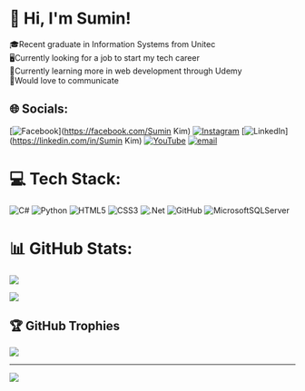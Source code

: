 
# 💫 Hi, I'm Sumin!
🎓Recent graduate in Information Systems from Unitec<br>🖥️Currently looking for a job to start my tech career<br>🌱Currently learning more in web development through Udemy<br>👯Would love to communicate<br>


## 🌐 Socials:
[![Facebook](https://img.shields.io/badge/Facebook-%231877F2.svg?logo=Facebook&logoColor=white)](https://facebook.com/Sumin Kim) [![Instagram](https://img.shields.io/badge/Instagram-%23E4405F.svg?logo=Instagram&logoColor=white)](https://instagram.com/tminy_K) [![LinkedIn](https://img.shields.io/badge/LinkedIn-%230077B5.svg?logo=linkedin&logoColor=white)](https://linkedin.com/in/Sumin Kim) [![YouTube](https://img.shields.io/badge/YouTube-%23FF0000.svg?logo=YouTube&logoColor=white)](https://youtube.com/@@tminy) [![email](https://img.shields.io/badge/Email-D14836?logo=gmail&logoColor=white)](mailto:tminy1052@gmail.com) 

# 💻 Tech Stack:
![C#](https://img.shields.io/badge/c%23-%23239120.svg?style=for-the-badge&logo=csharp&logoColor=white) ![Python](https://img.shields.io/badge/python-3670A0?style=for-the-badge&logo=python&logoColor=ffdd54) ![HTML5](https://img.shields.io/badge/html5-%23E34F26.svg?style=for-the-badge&logo=html5&logoColor=white) ![CSS3](https://img.shields.io/badge/css3-%231572B6.svg?style=for-the-badge&logo=css3&logoColor=white) ![.Net](https://img.shields.io/badge/.NET-5C2D91?style=for-the-badge&logo=.net&logoColor=white) ![GitHub](https://img.shields.io/badge/github-%23121011.svg?style=for-the-badge&logo=github&logoColor=white) ![MicrosoftSQLServer](https://img.shields.io/badge/Microsoft%20SQL%20Server-CC2927?style=for-the-badge&logo=microsoft%20sql%20server&logoColor=white)
# 📊 GitHub Stats:
![](https://github-readme-stats.vercel.app/api?username=tminy&theme=dark&hide_border=false&include_all_commits=false&count_private=false)<br/>

![](https://github-readme-stats.vercel.app/api/top-langs/?username=tminy&theme=dark&hide_border=false&include_all_commits=false&count_private=false&layout=compact)

## 🏆 GitHub Trophies
![](https://github-profile-trophy.vercel.app/?username=tminy&theme=radical&no-frame=true&no-bg=false&margin-w=4)

---
[![](https://visitcount.itsvg.in/api?id=tminy&icon=0&color=0)](https://visitcount.itsvg.in)

<!-- Proudly created with GPRM ( https://gprm.itsvg.in ) -->
